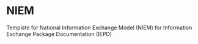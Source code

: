 # NIEM
Template for National Information Exchange Model (NIEM) for Information Exchange Package Documentation (IEPD)
